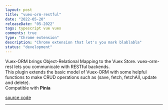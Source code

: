 ```yaml
---
layout: post
title: "vuex-orm-restful"
date: "2022-05-20"
releaseDate: "05-2022"
tags: typescript vue vuex
comments: true
type: "Chrome extension"
description: "Chrome extension that let's you mark blablabla"
status: "development"
---
```


Vuex-ORM brings Object-Relational Mapping to the Vuex Store. vuex-orm-rest lets you communicate with RESTful backends.  
This plugin extends the basic model of Vuex-ORM with some helpful functions to make CRUD operations such as (save, fetch, fetchAll, update and delete).  
Compatible with **Pinia**  

<a href="https://github.com/pbkompasz/vuex-orm-restful" target="_blank">source code</a>

---

